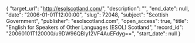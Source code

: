 {
  "target_url": "http://esolscotland.com/", 
  "description": "", 
  "end_date": null, 
  "date": "2006-01-01T12:00:00", 
  "slug": 72048, 
  "subject": "Scottish Government", 
  "publisher": "esolscotland.com", 
  "open_access": true, 
  "title": "English for Speakers of Other Languages (ESOL) Scotland", 
  "record_id": "20060101T120000/u9DW96QBly12VF4AuEFdyg==", 
  "start_date": null
}

